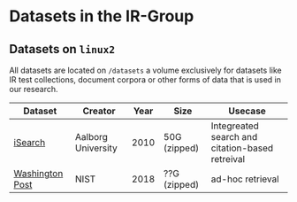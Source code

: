 # Datasets in the IR-Group

## Datasets on `linux2`

All datasets are located on `/datasets` a volume exclusively for datasets like IR test collections, document corpora or other forms of data that is used in our research. 

| Dataset  | Creator | Year | Size | Usecase | 
| ---------| ------- | ---- | ------- | ------------- |
| [iSearch](/iSearch/README.md) | Aalborg University | 2010 | 50G (zipped) | Integreated search and citation-based retreival |
| [Washington Post](/WAPost/README.md) | NIST | 2018 | ??G (zipped) | ad-hoc retrieval |
